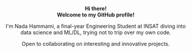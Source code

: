 <p align="center">
  <strong>Hi there!</strong><br>
  <strong>Welcome to my GitHub profile!</strong>
</p>

<p align="center">
  I'm Nada Hammami, a final-year Engineering Student at INSAT diving into data science and ML/DL, trying not to trip over my own code.
</p>

<p align="center">
  Open to collaborating on interesting and innovative projects.
</p>






<!--
**hammami-nada/hammami-nada** is a ✨ _special_ ✨ repository because its `README.md` (this file) appears on your GitHub profile.

Here are some ideas to get you started:

- 🔭 I’m currently working on ...
- 🌱 I’m currently learning ...
- 👯 I’m looking to collaborate on ...
- 🤔 I’m looking for help with ...
- 💬 Ask me about ...
- 📫 How to reach me: ...
- 😄 Pronouns: ...
- ⚡ Fun fact: ...
-->
